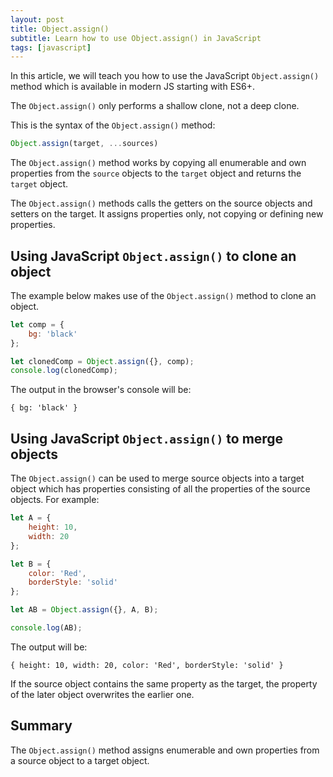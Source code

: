```yaml
---
layout: post
title: Object.assign()
subtitle: Learn how to use Object.assign() in JavaScript
tags: [javascript]
---
```


In this article, we will teach you how to use the JavaScript  `Object.assign()`  method which is available in modern JS starting with ES6+.

The  `Object.assign()`  only performs a shallow clone, not a deep clone.

This is the syntax of the  `Object.assign()`  method:

```js
Object.assign(target, ...sources)
```

The  `Object.assign()`  method works by copying all enumerable and own properties from the  `source`  objects to the  `target`  object and returns the  `target`  object.

The  `Object.assign()`  methods calls the getters on the source objects and setters on the target. It assigns properties only, not copying or defining new properties.

## Using JavaScript  `Object.assign()`  to clone an object

The example below makes use of the  `Object.assign()`  method to  clone an object.

```js
let comp = {
    bg: 'black'
};

let clonedComp = Object.assign({}, comp);
console.log(clonedComp);
```

The output in the browser's console will be:

```
{ bg: 'black' }
```

## Using JavaScript  `Object.assign()`  to merge objects

The  `Object.assign()`  can be used to merge source objects into a target object which has properties consisting of all the properties of the source objects. For example:

```js
let A = {
    height: 10,
    width: 20
};

let B = {
    color: 'Red',
    borderStyle: 'solid'
};

let AB = Object.assign({}, A, B);

console.log(AB);

``` 

The output will be:

`{
    height: 10,
    width: 20,
    color: 'Red',
    borderStyle: 'solid'
}` 


If the source object contains the same property as the target, the property of the later object overwrites the earlier one.

## Summary

The `Object.assign()`  method assigns enumerable and own properties from a source object to a target object.

